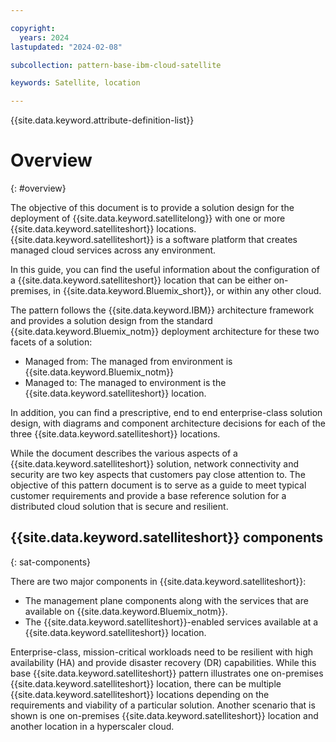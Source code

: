 ```yaml
---

copyright:
  years: 2024
lastupdated: "2024-02-08"

subcollection: pattern-base-ibm-cloud-satellite

keywords: Satellite, location

---
```


{{site.data.keyword.attribute-definition-list}}

# Overview
{: #overview}

<!-- Note to author>    THIS SHOULD BE ABOUT 10 – 15 LINES AND FOLLOW….
The objective of this pattern is to provide a solution design for……. -->

The objective of this document is to provide a solution design for the deployment of {{site.data.keyword.satellitelong}} with one or more {{site.data.keyword.satelliteshort}} locations. {{site.data.keyword.satelliteshort}} is a software platform that creates managed cloud services across any environment. 

In this guide, you can find the useful information about the configuration of a {{site.data.keyword.satelliteshort}} location that can be either on-premises, in {{site.data.keyword.Bluemix_short}}, or within any other cloud.

The pattern follows the {{site.data.keyword.IBM}} architecture framework and provides a solution design from the standard {{site.data.keyword.Bluemix_notm}} deployment architecture for these two facets of a solution:

- Managed from: The managed from environment is {{site.data.keyword.Bluemix_notm}}
- Managed to: The managed to environment is the {{site.data.keyword.satelliteshort}} location.

In addition, you can find a prescriptive, end to end enterprise-class solution design, with diagrams and component architecture decisions for each of the three {{site.data.keyword.satelliteshort}} locations.

While the document describes the various aspects of a {{site.data.keyword.satelliteshort}} solution, network connectivity and security are two key aspects that customers pay close attention to. The objective of this pattern document is to serve as a guide to meet typical customer requirements and provide a base reference solution for a distributed cloud solution that is secure and resilient.

## {{site.data.keyword.satelliteshort}} components
{: sat-components}

There are two major components in {{site.data.keyword.satelliteshort}}:
- The management plane components along with the services that are available on {{site.data.keyword.Bluemix_notm}}.
- The {{site.data.keyword.satelliteshort}}-enabled services available at a {{site.data.keyword.satelliteshort}} location.

Enterprise-class, mission-critical workloads need to be resilient with high availability (HA) and provide disaster recovery (DR) capabilities. While this base {{site.data.keyword.satelliteshort}} pattern illustrates one on-premises {{site.data.keyword.satelliteshort}} location, there can be multiple {{site.data.keyword.satelliteshort}} locations depending on the requirements and viability of a particular solution. Another scenario that is shown is one on-premises {{site.data.keyword.satelliteshort}} location and another location in a hyperscaler cloud.

